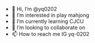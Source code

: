 - 👋 Hi, I’m @yq0202
- 👀 I’m interested in play mahjong
- 🌱 I’m currently learning CJCU
- 💞️ I’m looking to collaborate on 
- 📫 How to reach me IG yq-0202

<!---
yq0202/yq0202 is a ✨ special ✨ repository because its `README.md` (this file) appears on your GitHub profile.
You can click the Preview link to take a look at your changes.
--->

